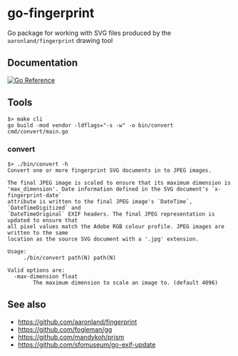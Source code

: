 # go-fingerprint

Go package for working with SVG files produced by the `aaronland/fingerprint` drawing tool

## Documentation

[![Go Reference](https://pkg.go.dev/badge/github.com/aaronland/go-fingerprint.svg)](https://pkg.go.dev/github.com/aaronland/go-fingerprint)

## Tools

```
$> make cli
go build -mod vendor -ldflags="-s -w" -o bin/convert cmd/convert/main.go
```

### convert

```
$> ./bin/convert -h
Convert one or more fingerprint SVG documents in to JPEG images.

The final JPEG image is scaled to ensure that its maximum dimension is
'max_dimension'. Date information defined in the SVG document's `x-fingerprint-date`
attribute is written to the final JPEG image's `DateTime`, `DateTimeDigitized` and
`DateTimeOriginal` EXIF headers. The final JPEG representation is updated to ensure that
all pixel values match the Adobe RGB colour profile. JPEG images are written to the same
location as the source SVG document with a '.jpg' extension.

Usage:
	 ./bin/convert path(N) path(N)

Valid options are:
  -max-dimension float
    	The maximum dimension to scale an image to. (default 4096)
```

## See also

* https://github.com/aaronland/fingerprint
* https://github.com/fogleman/gg
* https://github.com/mandykoh/prism
* https://github.com/sfomuseum/go-exif-update
